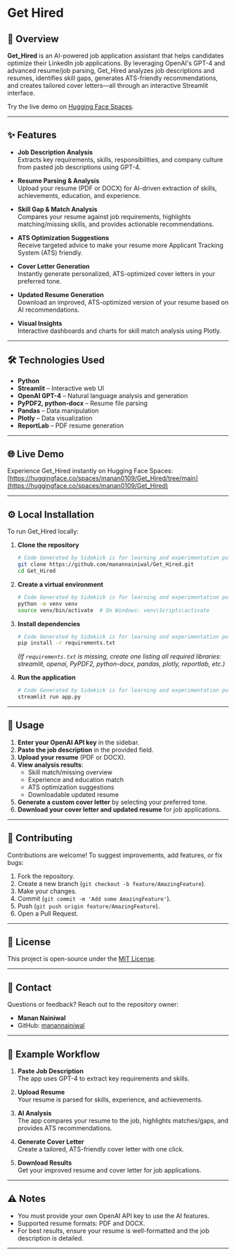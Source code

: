 # Get Hired

## 🚀 Overview

**Get_Hired** is an AI-powered job application assistant that helps candidates optimize their LinkedIn job applications. By leveraging OpenAI's GPT-4 and advanced resume/job parsing, Get_Hired analyzes job descriptions and resumes, identifies skill gaps, generates ATS-friendly recommendations, and creates tailored cover letters—all through an interactive Streamlit interface.

Try the live demo on [Hugging Face Spaces](https://huggingface.co/spaces/manan0109/Get_Hired).

---

## ✨ Features

- **Job Description Analysis**  
  Extracts key requirements, skills, responsibilities, and company culture from pasted job descriptions using GPT-4.

- **Resume Parsing & Analysis**  
  Upload your resume (PDF or DOCX) for AI-driven extraction of skills, achievements, education, and experience.

- **Skill Gap & Match Analysis**  
  Compares your resume against job requirements, highlights matching/missing skills, and provides actionable recommendations.

- **ATS Optimization Suggestions**  
  Receive targeted advice to make your resume more Applicant Tracking System (ATS) friendly.

- **Cover Letter Generation**  
  Instantly generate personalized, ATS-optimized cover letters in your preferred tone.

- **Updated Resume Generation**  
  Download an improved, ATS-optimized version of your resume based on AI recommendations.

- **Visual Insights**  
  Interactive dashboards and charts for skill match analysis using Plotly.

---

## 🛠️ Technologies Used

- **Python**  
- **Streamlit** – Interactive web UI  
- **OpenAI GPT-4** – Natural language analysis and generation  
- **PyPDF2, python-docx** – Resume file parsing  
- **Pandas** – Data manipulation  
- **Plotly** – Data visualization  
- **ReportLab** – PDF resume generation

---

## 🌐 Live Demo

Experience Get_Hired instantly on Hugging Face Spaces:  
[https://huggingface.co/spaces/manan0109/Get_Hired/tree/main](https://huggingface.co/spaces/manan0109/Get_Hired)

---

## ⚙️ Local Installation

To run Get_Hired locally:

1. **Clone the repository**
    ```bash
    # Code Generated by Sidekick is for learning and experimentation purposes only.
    git clone https://github.com/manannainiwal/Get_Hired.git
    cd Get_Hired
    ```

2. **Create a virtual environment**
    ```bash
    # Code Generated by Sidekick is for learning and experimentation purposes only.
    python -m venv venv
    source venv/bin/activate  # On Windows: venv\Scripts\activate
    ```

3. **Install dependencies**
    ```bash
    # Code Generated by Sidekick is for learning and experimentation purposes only.
    pip install -r requirements.txt
    ```
    *(If `requirements.txt` is missing, create one listing all required libraries: streamlit, openai, PyPDF2, python-docx, pandas, plotly, reportlab, etc.)*

4. **Run the application**
    ```bash
    # Code Generated by Sidekick is for learning and experimentation purposes only.
    streamlit run app.py
    ```

---

## 🚀 Usage

1. **Enter your OpenAI API key** in the sidebar.
2. **Paste the job description** in the provided field.
3. **Upload your resume** (PDF or DOCX).
4. **View analysis results**:  
   - Skill match/missing overview  
   - Experience and education match  
   - ATS optimization suggestions  
   - Downloadable updated resume
5. **Generate a custom cover letter** by selecting your preferred tone.
6. **Download your cover letter and updated resume** for job applications.

---

## 🤝 Contributing

Contributions are welcome! To suggest improvements, add features, or fix bugs:

1. Fork the repository.
2. Create a new branch (`git checkout -b feature/AmazingFeature`).
3. Make your changes.
4. Commit (`git commit -m 'Add some AmazingFeature'`).
5. Push (`git push origin feature/AmazingFeature`).
6. Open a Pull Request.

---

## 📄 License

This project is open-source under the [MIT License](https://opensource.org/licenses/MIT).

---

## 📧 Contact

Questions or feedback? Reach out to the repository owner:

- **Manan Nainiwal**
- GitHub: [manannainiwal](https://github.com/manannainiwal)

---

## 📝 Example Workflow

1. **Paste Job Description**  
   The app uses GPT-4 to extract key requirements and skills.

2. **Upload Resume**  
   Your resume is parsed for skills, experience, and achievements.

3. **AI Analysis**  
   The app compares your resume to the job, highlights matches/gaps, and provides ATS recommendations.

4. **Generate Cover Letter**  
   Create a tailored, ATS-friendly cover letter with one click.

5. **Download Results**  
   Get your improved resume and cover letter for job applications.

---

## ⚠️ Notes

- You must provide your own OpenAI API key to use the AI features.
- Supported resume formats: PDF and DOCX.
- For best results, ensure your resume is well-formatted and the job description is detailed.

---

